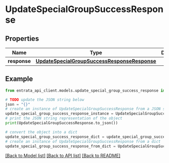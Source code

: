 # UpdateSpecialGroupSuccessResponse


## Properties

Name | Type | Description | Notes
------------ | ------------- | ------------- | -------------
**response** | [**UpdateSpecialGroupSuccessResponseResponse**](UpdateSpecialGroupSuccessResponseResponse.md) |  | 

## Example

```python
from entrata_api_client.models.update_special_group_success_response import UpdateSpecialGroupSuccessResponse

# TODO update the JSON string below
json = "{}"
# create an instance of UpdateSpecialGroupSuccessResponse from a JSON string
update_special_group_success_response_instance = UpdateSpecialGroupSuccessResponse.from_json(json)
# print the JSON string representation of the object
print(UpdateSpecialGroupSuccessResponse.to_json())

# convert the object into a dict
update_special_group_success_response_dict = update_special_group_success_response_instance.to_dict()
# create an instance of UpdateSpecialGroupSuccessResponse from a dict
update_special_group_success_response_from_dict = UpdateSpecialGroupSuccessResponse.from_dict(update_special_group_success_response_dict)
```
[[Back to Model list]](../README.md#documentation-for-models) [[Back to API list]](../README.md#documentation-for-api-endpoints) [[Back to README]](../README.md)


